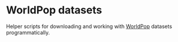 # WorldPop datasets

Helper scripts for downloading and working with [WorldPop](https://www.worldpop.org/) datasets
programmatically.

